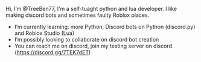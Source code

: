 Hi, I’m @TreeBen77, I'm a self-tuaght python and lua developer. I like making discord bots and sometimes faulty Roblox places.

- I’m currently learning: more Python, Discord bots on Python (discord.py) and Roblox Studio (Lua)
- I’m possibly looking to collaborate on discord bot creation
- You can reach me on discord, join my testing server on discord (https://discord.gg/7TEK7dET)

<!---
TreeBen77/TreeBen77 is a ✨ special ✨ repository because its `README.md` (this file) appears on your GitHub profile.
You can click the Preview link to take a look at your changes.
--->

